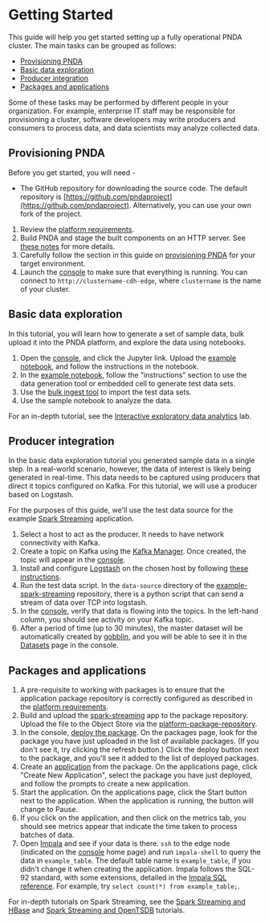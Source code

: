 # Getting Started

This guide will help you get started setting up a fully operational PNDA cluster. The main tasks can be grouped as follows: 

- [Provisioning PNDA](#provisioning-pnda)
- [Basic data exploration](#basic-data-exploration)
- [Producer integration](#producer-integration)
- [Packages and applications](#packages-and-applications)

Some of these tasks may be performed by different people in your organization. For example, enterprise IT staff may be responsible for provisioning a cluster, software developers may  write producers and consumers to process data, and data scientists may analyze collected data. 

## Provisioning PNDA

Before you get started, you will need -

- The GitHub repository for downloading the source code. The default repository is [https://github.com/pndaproject](https://github.com/pndaproject). Alternatively, you can use your own fork of the project. 

1. Review the [platform requirements](../provisioning/platform_requirements.md).
2. Build PNDA and stage the built components on an HTTP server. See [these notes](https://github.com/pndaproject/pnda/blob/master/build/README.md) for more details.
3. Carefully follow the section in this guide on [provisioning PNDA](../provisioning/README.md) for your target environment.
4. Launch the [console](../console/README.md) to make sure that everything is running. You can connect to `http://clustername-cdh-edge`, where `clustername` is the name of your cluster. 

## Basic data exploration

In this tutorial, you will learn how to generate a set of sample data, bulk upload it into the PNDA platform, and explore the data using notebooks.  

1. Open the [console](../console/README.md), and click the Jupyter link. Upload the [example notebook](../repos/example-applications/jupyter-notebooks/README.md), and follow the instructions in the notebook.
2. In the [example notebook](../repos/example-applications/jupyter-notebooks/README.md), follow the "instructions" section to use the data generation tool or embedded cell to generate test data sets.
3. Use the [bulk ingest tool](../repos/platform-tools/bulkingest/README.md) to import the test data sets.
4. Use the sample notebook to analyze the data. 

For an in-depth tutorial, see the [Interactive exploratory data analytics](../exploration/lab.md) lab.

## Producer integration
 
In the basic data exploration tutorial you generated sample data in a single step. In a real-world scenario, however, the data of interest is likely being generated in real-time. This data needs to be captured using producers that direct it topics configured on Kafka. For this tutorial, we will use a producer based on Logstash.

For the purposes of this guide, we'll use the test data source for the example [Spark Streaming](../repos/example-applications/spark-streaming/README.md) application.

1. Select a host to act as the producer. It needs to have network connectivity with Kafka.
2. Create a topic on Kafka using the [Kafka Manager](https://github.com/yahoo/kafka-manager). Once created, the topic will appear in the [console](../console/README.md).
3. Install and configure [Logstash](https://github.com/elastic/logstash) on the chosen host by following [these instructions](../repos/prod-logstash-codec-avro/README.md).
4. Run the test data script. In the `data-source` directory of the [example-spark-streaming](../repos/example-applications/spark-streaming/README.md) repository, there is a python script that can send a stream of data over TCP into logstash. 
5. In the [console](../console/README.md), verify that data is flowing into the topics. In the left-hand column, you should see activity on your Kafka topic.
6. After a period of time (up to 30 minutes), the master dataset will be automatically created by [gobblin](../repos/gobblin/README.md), and you will be able to see it in the [Datasets](../console/datasets.md) page in the console.

## Packages and applications

1. A pre-requisite to working with packages is to ensure that the application package repository is correctly configured as described in the [platform requirements](../provisioning/platform_requirements.md).
2. Build and upload the [spark-streaming](../repos/example-applications/spark-streaming/README.md) app to the package repository. Upload the file to the Object Store via the [platform-package-repository](../repos/platform-package-repository/README.md).
3. In the console, [deploy the package](../console/packages.md). On the packages page, look for the package you have just uploaded in the list of available packages. (If you don't see it, try clicking the refresh button.) Click the deploy button next to the package, and you'll see it added to the list of deployed packages. 
4. Create an [application](../console/applications.md) from the package. On the applications page, click "Create New Application", select the package you have just deployed, and follow the prompts to create a new application. 
5. Start the application. On the applications page, click the Start button next to the application. When the application is running, the button will change to Pause.
6. If you click on the application, and then click on the metrics tab, you should see metrics appear that indicate the time taken to process batches of data. 
7. Open [Impala](../query/impala.md) and see if your data is there. `ssh` to the edge node (indicated on the [console](../console/README.md) home page) and run `impala-shell` to query the data in `example_table`. The default table name is `example_table`, if you didn't change it when creating the application. Impala follows the SQL-92 standard, with some extensions, detailed in the [Impala SQL reference](http://www.cloudera.com/documentation/enterprise/5-5-x/topics/impala_langref.html). For example, try `select count(*) from example_table;`.

For in-depth tutorials on Spark Streaming, see the [Spark Streaming and HBase](../applications/ksh.md) and [Spark Streaming and OpenTSDB](../applications/kso.md) tutorials.
